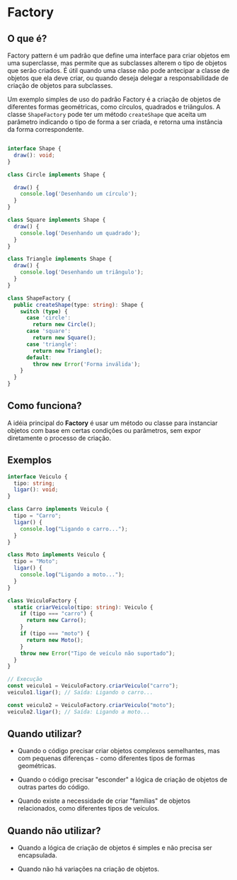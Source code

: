 # Factory

## O que é?

Factory pattern é um padrão que define uma interface para criar objetos em uma superclasse, mas permite que as subclasses alterem o tipo de objetos que serão criados. É útil quando uma classe não pode antecipar a classe de objetos que ela deve criar, ou quando deseja delegar a responsabilidade de criação de objetos para subclasses.

Um exemplo simples de uso do padrão Factory é a criação de objetos de diferentes formas geométricas, como círculos, quadrados e triângulos. A classe `ShapeFactory` pode ter um método `createShape` que aceita um parâmetro indicando o tipo de forma a ser criada, e retorna uma instância da forma correspondente.

```typescript

interface Shape {
  draw(): void;
}

class Circle implements Shape {

  draw() {
    console.log('Desenhando um círculo');
  }
}

class Square implements Shape {
  draw() {
    console.log('Desenhando um quadrado');
  }
}

class Triangle implements Shape {
  draw() {
    console.log('Desenhando um triângulo');
  }
}

class ShapeFactory {
  public createShape(type: string): Shape {
    switch (type) {
      case 'circle':
        return new Circle();
      case 'square':
        return new Square();
      case 'triangle':
        return new Triangle();
      default:
        throw new Error('Forma inválida');
    }
  }
}
```

## Como funciona?

A idéia principal do **Factory** é usar um método ou classe para instanciar objetos com base em certas condições ou parâmetros, sem expor diretamente o processo de criação.

## Exemplos

```typescript
interface Veiculo {
  tipo: string;
  ligar(): void;
}

class Carro implements Veiculo {
  tipo = "Carro";
  ligar() {
    console.log("Ligando o carro...");
  }
}

class Moto implements Veiculo {
  tipo = "Moto";
  ligar() {
    console.log("Ligando a moto...");
  }
}

class VeiculoFactory {
  static criarVeiculo(tipo: string): Veiculo {
    if (tipo === "carro") {
      return new Carro();
    }
    if (tipo === "moto") {
      return new Moto();
    }
    throw new Error("Tipo de veículo não suportado");
  }
}

// Execução
const veiculo1 = VeiculoFactory.criarVeiculo("carro");
veiculo1.ligar(); // Saída: Ligando o carro...

const veiculo2 = VeiculoFactory.criarVeiculo("moto");
veiculo2.ligar(); // Saída: Ligando a moto...
```

## Quando utilizar?

- Quando o código precisar criar objetos complexos semelhantes, mas com pequenas diferenças - como diferentes tipos de formas geométricas.

- Quando o código precisar "esconder" a lógica de criação de objetos de outras partes do código.

- Quando existe a necessidade de criar "famílias" de objetos relacionados, como diferentes tipos de veículos.

## Quando não utilizar?

- Quando a lógica de criação de objetos é simples e não precisa ser encapsulada.

- Quando não há variações na criação de objetos.
